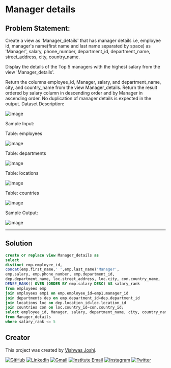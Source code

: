 # Manager details

## Problem Statement:

Create a view as 'Manager_details' that has manager details i.e, employee id, manager's name(first name and last name separated by space) as 'Manager', salary, phone_number, department_id, department_name, street_address, city, country_name.

Display the details of the Top 5 managers with the highest salary from the view 'Manager_details'.

Return the columns employee_id, Manager, salary, and department_name, city, and country_name from the view Manager_details.
Return the result ordered by salary column in descending order and by Manager in ascending order.
No duplication of manager details is expected in the output.
Dataset Description:

![image](https://github.com/vishwasjoshi2019/DSML/assets/98074283/8a631a6e-d09d-43d7-9e55-b55c3f46914c)

Sample Input:

Table: employees

![image](https://github.com/vishwasjoshi2019/DSML/assets/98074283/7b28e367-b77c-4597-ade6-8d15f0f53612)


Table: departments

![image](https://github.com/vishwasjoshi2019/DSML/assets/98074283/e2fbd782-1b94-49b9-bb6c-e3332b0458af)


Table: locations

![image](https://github.com/vishwasjoshi2019/DSML/assets/98074283/0bd5bffc-c737-4833-b0e0-ffedd4562b7f)


Table: countries

![image](https://github.com/vishwasjoshi2019/DSML/assets/98074283/0b6ef6af-f21a-4b14-9cfc-0352b1f19d9d)


Sample Output:

![image](https://github.com/vishwasjoshi2019/DSML/assets/98074283/06b9a26d-47cc-453e-be1c-dd6c4c4f4e2f)

---

## Solution

```sql
create or replace view Manager_details as
select 
distinct emp.employee_id, 
concat(emp.first_name,' ',emp.last_name)'Manager',
emp.salary, emp.phone_number, emp.department_id, 
dep.department_name, loc.street_address, loc.city, con.country_name,
DENSE_RANK() OVER (ORDER BY emp.salary DESC) AS salary_rank
from employees emp 
join employees emp1 on emp.employee_id=emp1.manager_id 
join departments dep on emp.department_id=dep.department_id
join locations loc on dep.location_id=loc.location_id
join countries con on loc.country_id=con.country_id;
select employee_id, Manager, salary, department_name, city, country_name 
from Manager_details 
where salary_rank <= 5
```
## Creator

This project was created by [Vishwas Joshi](https://github.com/vishwasjoshi2019).


[![GitHub](https://img.shields.io/badge/GitHub-%40vishwasjoshi2019-blue)](https://github.com/vishwasjoshi2019)
[![LinkedIn](https://img.shields.io/badge/LinkedIn-%40vishwasjoshi2019-blue)](https://www.linkedin.com/in/vishwasjoshi2019/)
[![Gmail](https://img.shields.io/badge/Gmail-vishwasjoshi2019%40gmail.com-red)](mailto:vishwasjoshi2019@gmail.com)
[![Institute Email](https://img.shields.io/badge/Institute%20Email-vishwas.j%40iitgn.ac.in-red)](mailto:vishwas.j@iitgn.ac.in)
[![Instagram](https://img.shields.io/badge/Instagram-%40cursed__geek-orange)](https://www.instagram.com/cursed_geek/)
[![Twitter](https://img.shields.io/badge/Twitter-%40Vishwas79116150-blue)](https://twitter.com/Vishwas79116150)



